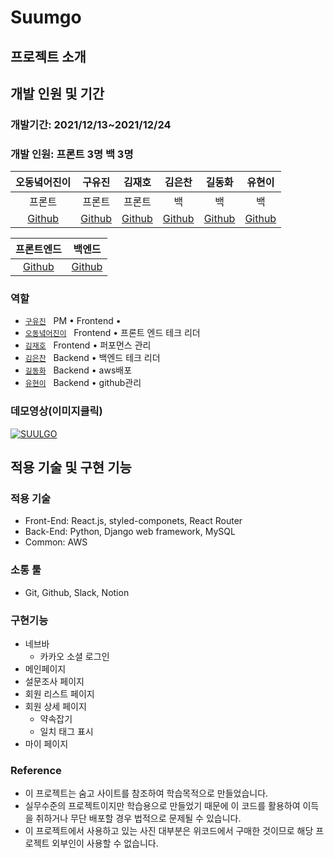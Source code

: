 # Suumgo

## 프로젝트 소개

## 개발 인원 및 기간

### 개발기간: 2021/12/13~2021/12/24

### 개발 인원: 프론트 3명 백 3명

|             오동녘어진이              |                  구유진                   |               김재호                |                김은찬                 |                길동화                |                 유현이                 |
| :-----------------------------------: | :---------------------------------------: | :---------------------------------: | :-----------------------------------: | :----------------------------------: | :------------------------------------: |
|                프론트                 |                  프론트                   |               프론트                |                  백                   |                  백                  |                   백                   |
| [Github](https://github.com/eojine94) | [Github](https://github.com/sodalite1204) | [Github](https://github.com/wogh09) | [Github](https://github.com/Daco2020) | [Github](https://github.com/dk-sync) | [Github](https://github.com/yoohyeoni) |

|                                프론트엔드                                 |                                  백엔드                                  |
| :-----------------------------------------------------------------------: | :----------------------------------------------------------------------: |
| [Github](https://github.com/wecode-bootcamp-korea/27-2nd-SUULGO-frontend) | [Github](https://github.com/wecode-bootcamp-korea/27-2nd-SUULGO-backend) |

### 역할

- [`구유진`](https://github.com/sodalite1204) &nbsp; PM • Frontend •
- [`오동녘어진이`](https://github.com/eojine94) &nbsp; Frontend • 프론트 엔드 테크 리더
- [`김재호`](https://github.com/wogh09) &nbsp; Frontend • 퍼포먼스 관리
- [`김은찬`](https://github.com/Daco2020) &nbsp; Backend • 백엔드 테크 리더
- [`길동화`](https://github.com/dk-sync) &nbsp; Backend • aws배포
- [`유현이`](https://github.com/yoohyeoni) &nbsp; Backend • github관리

### 데모영상(이미지클릭)

[![SUULGO](http://drive.google.com/uc?export=view&id=1dPOBzFxms32C3UmLnOHfyvekf_Y4QEqc)](https://youtu.be/AnpIbkjwnLs)

## 적용 기술 및 구현 기능

### 적용 기술

- Front-End: React.js, styled-componets, React Router
- Back-End: Python, Django web framework, MySQL
- Common: AWS

### 소통 툴

- Git, Github, Slack, Notion

### 구현기능

- 네브바
  - 카카오 소셜 로그인
- 메인페이지
- 설문조사 페이지
- 회원 리스트 페이지
- 회원 상세 페이지
  - 약속잡기
  - 일치 태그 표시
- 마이 페이지

### Reference

- 이 프로젝트는 숨고 사이트를 참조하여 학습목적으로 만들었습니다.
- 실무수준의 프로젝트이지만 학습용으로 만들었기 때문에 이 코드를 활용하여 이득을 취하거나 무단 배포할 경우 법적으로 문제될 수 있습니다.
- 이 프로젝트에서 사용하고 있는 사진 대부분은 위코드에서 구매한 것이므로 해당 프로젝트 외부인이 사용할 수 없습니다.
